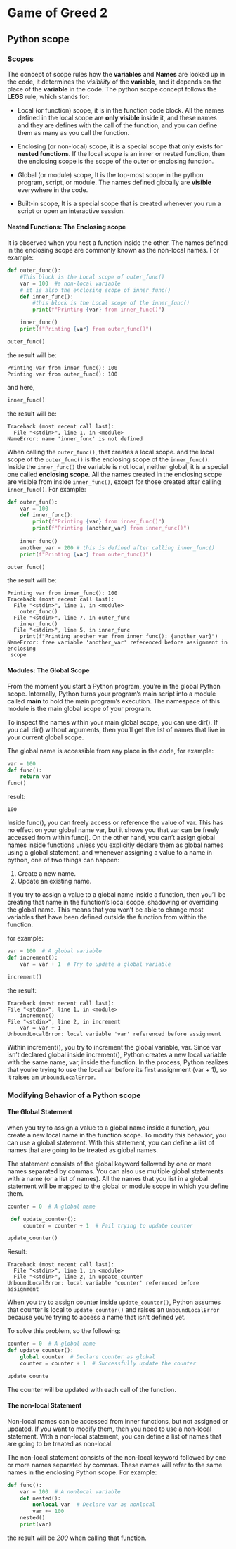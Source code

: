 # Game of Greed 2

## Python scope

### Scopes

The concept of scope rules how the **variables** and **Names** are looked up in the code, it determines the *visibility* of the **variable**, and it depends on the place of the **variable** in the code.
The python scope concept follows the **LEGB** rule, which stands for:

* Local (or function) scope, it is in the function code block. All the names defined in the local scope are **only visible** inside it, and these names and they are defines with the call of the function, and you can define them as many as you call the function.

* Enclosing (or non-local) scope, it is a special scope that only exists for **nested functions**. If the local scope is an inner or nested function, then the enclosing scope is the scope of the outer or enclosing function.

* Global (or module) scope, It is the top-most scope in the python program, script, or module. The names defined globally are **visible** everywhere in the code.

* Built-in scope, It is a special scope that is created whenever you run a script or open an interactive session.

#### Nested Functions: The Enclosing scope

It is observed when you nest a function inside the other. The names defined in the enclosing scope are commonly known as the non-local names.
For example:

```python
def outer_func():
    #This block is the Local scope of outer_func()
    var = 100  #a non-local variable
    # it is also the enclosing scope of inner_func()
    def inner_func():
        #this block is the Local scope of the inner_func()
        print(f"Printing {var} from inner_func()")

    inner_func()
    print(f"Printing {var} from outer_func()")

outer_func()
```

the result will be:

```shell
Printing var from inner_func(): 100
Printing var from outer_func(): 100
```

and here,

```python
inner_func()
```

the result will be:

```shell
Traceback (most recent call last):
  File "<stdin>", line 1, in <module>
NameError: name 'inner_func' is not defined
```

When calling the `outer_func()`, that creates a local scope. and the local scope of the `outer_func()` is the enclosing scope of the `inner_func()`. Inside the `inner_func()` the variable is not local, neither global, it is a special one called **enclosing scope**.
All the names created in the enclosing scope are visible from inside `inner_func()`, except for those created after calling `inner_func()`.  For example:

```python
def outer_fun():
    var = 100
    def inner_func():
        print(f"Printing {var} from inner_func()")
        print(f"Printing {another_var} from inner_func()")
    
    inner_func()
    another_var = 200 # this is defined after calling inner_func()
    print(f"Printing {var} from outer_func()")

outer_func()
```

the result will be:

```shell
Printing var from inner_func(): 100
Traceback (most recent call last):
  File "<stdin>", line 1, in <module>
    outer_func()
  File "<stdin>", line 7, in outer_func
    inner_func()
  File "<stdin>", line 5, in inner_func
    print(f"Printing another_var from inner_func(): {another_var}")
NameError: free variable 'another_var' referenced before assignment in enclosing
 scope
 ```

#### Modules: The Global Scope

From the moment you start a Python program, you’re in the global Python scope. Internally, Python turns your program’s main script into a module called __main__ to hold the main program’s execution. The namespace of this module is the main global scope of your program.

To inspect the names within your main global scope, you can use dir(). If you call dir() without arguments, then you’ll get the list of names that live in your current global scope.

The global name is accessible from any place in the code, for example:

```python
var = 100
def func():
    return var
func()
```

result:

`100`

Inside func(), you can freely access or reference the value of var. This has no effect on your global name var, but it shows you that var can be freely accessed from within func(). On the other hand, you can’t assign global names inside functions unless you explicitly declare them as global names using a global statement, and whenever assigning a value to a name in python, one of two things can happen:

1. Create a new name.
2. Update an existing name.

If you try to assign a value to a global name inside a function, then you’ll be creating that name in the function’s local scope, shadowing or overriding the global name. This means that you won’t be able to change most variables that have been defined outside the function from within the function.

for example:

```python
var = 100  # A global variable
def increment():
    var = var + 1  # Try to update a global variable

increment()
```

the result:

```shell
Traceback (most recent call last):
File "<stdin>", line 1, in <module>
    increment()
File "<stdin>", line 2, in increment
    var = var + 1
UnboundLocalError: local variable 'var' referenced before assignment
```

Within increment(), you try to increment the global variable, var. Since var isn’t declared global inside increment(), Python creates a new local variable with the same name, var, inside the function. In the process, Python realizes that you’re trying to use the local var before its first assignment (var + 1), so it raises an `UnboundLocalError`.

### Modifying Behavior of a Python scope

#### The Global Statement

when you try to assign a value to a global name inside a function, you create a new local name in the function scope. To modify this behavior, you can use a global statement. With this statement, you can define a list of names that are going to be treated as global names.

The statement consists of the global keyword followed by one or more names separated by commas. You can also use multiple global statements with a name (or a list of names). All the names that you list in a global statement will be mapped to the global or module scope in which you define them.

```python
counter = 0  # A global name

 def update_counter():
     counter = counter + 1  # Fail trying to update counter

update_counter()
```

Result:

```shell
Traceback (most recent call last):
  File "<stdin>", line 1, in <module>
  File "<stdin>", line 2, in update_counter
UnboundLocalError: local variable 'counter' referenced before assignment
```

When you try to assign counter inside `update_counter()`, Python assumes that counter is local to `update_counter()` and raises an `UnboundLocalError` because you’re trying to access a name that isn’t defined yet.

To solve this problem, so the following:

```python
counter = 0  # A global name
def update_counter():
    global counter  # Declare counter as global
    counter = counter + 1  # Successfully update the counter

update_counte
```

The counter will be updated with each call of the function.

#### The non-local Statement

Non-local names can be accessed from inner functions, but not assigned or updated. If you want to modify them, then you need to use a non-local statement. With a non-local statement, you can define a list of names that are going to be treated as non-local.

The non-local statement consists of the non-local keyword followed by one or more names separated by commas. These names will refer to the same names in the enclosing Python scope.
For example:

```python
def func():
    var = 100  # A nonlocal variable
    def nested():
        nonlocal var  # Declare var as nonlocal
        var += 100
    nested()
    print(var)
```

the result will be *200* when calling that function.


